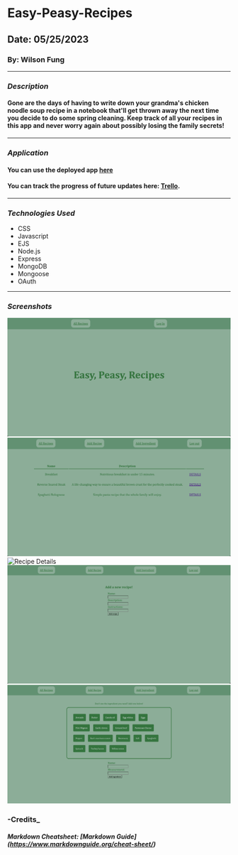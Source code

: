 # Easy-Peasy-Recipes
## Date: 05/25/2023
### By: Wilson Fung

***

### **_Description_**
#### Gone are the days of having to write down your grandma's chicken noodle soup recipe in a notebook that'll get thrown away the next time you decide to do some spring cleaning. Keep track of all your recipes in this app and never worry again about possibly losing the family secrets!

***

### **_Application_**

#### You can use the deployed app [here]()

#### You can track the progress of future updates here: [Trello](https://trello.com/b/m3nwpYhu/easy-peasy-recipes).

***

### **_Technologies Used_**

- CSS
- Javascript
- EJS
- Node.js
- Express
- MongoDB
- Mongoose
- OAuth

***

### **_Screenshots_**

![Landing Page](pictures/LandingPage.png)
![Recipe List](pictures/RecipesPage.png)
![Recipe Details](pictures/RecipesDetails.png)
![Add Recipe](pictures/AddRecipe.png)
![Add Ingredients](pictures/AddIngredients.png)

### **-Credits_**

##### Markdown Cheatsheet: [Markdown Guide] (https://www.markdownguide.org/cheat-sheet/)